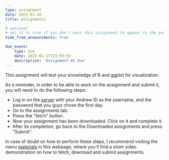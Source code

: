 ```yaml
---
type: assignment
date: 2023-01-26
title: Assignment1

# optional
# set it to true if you don't want this assignment to appear in the announcements section
hide_from_announcments: true

due_event: 
    type: due
    date: 2023-02-17T23:59:59
    description: 'Assignment #1 due'
---
```

<!-- Other additional contents using markdown -->

This assignment will test your knowledge of R and ggplot for visualization.

As a reminder, in order to be able to work on the assignment and submit it, you will need to do the following steps:

- Log in on the [server](https://bunge.psy.cmu.edu) with your Andrew ID as the username, and the password that you guys chose the first day.
- Go to the assignments tab.
- Press the "fetch" button.
- Now your assignment has been downloaded. Click on it and complete it.
- After its completion, go back to the Downloaded assignments and press "Submit".

In case of doubt on how to perform these steps, I recommend visiting the menu [materials](https://jrasero.github.io/cm-85309-2023-web/materials) in this  webpage, where you'll find a short video demonstration on how to fetch, download and submit assignments.
